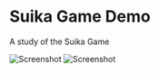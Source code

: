 # Suika Game Demo
 A study of the Suika Game

![Screenshot](Screenshot_2023-10-23_163129.png?raw=true "Screenshot")
![Screenshot](Screenshot_2023-10-23_163652.png?raw=true "Screenshot")
